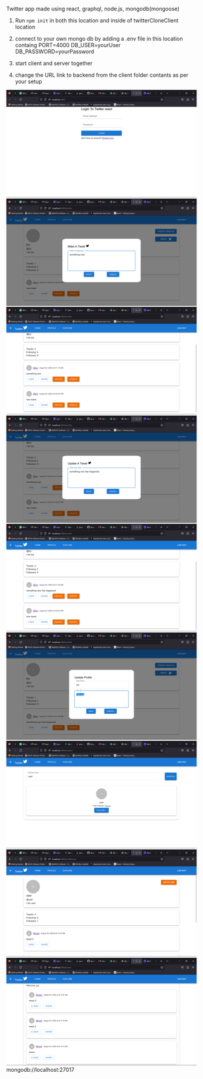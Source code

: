 Twitter app made using react, graphql, node.js, mongodb(mongoose)

1. Run `npm init` in both this location and inside of twitterCloneClient location
2. connect to your own mongo db by adding a .env file in this location containg
PORT=4000
DB_USER=yourUser
DB_PASSWORD=yourPassword

3. start client and server together

4. change the URL link to backend from the client folder contants as per your setup

![](./output/Screenshot%20(8).png)
![](./output/Screenshot%20(9).png)
![](./output/Screenshot%20(10).png)
![](./output/Screenshot%20(11).png)
![](./output/Screenshot%20(12).png)
![](./output/Screenshot%20(13).png)
![](./output/Screenshot%20(14).png)
![](./output/Screenshot%20(15).png)
![](./output/Screenshot%20(16).png)
mongodb://localhost:27017